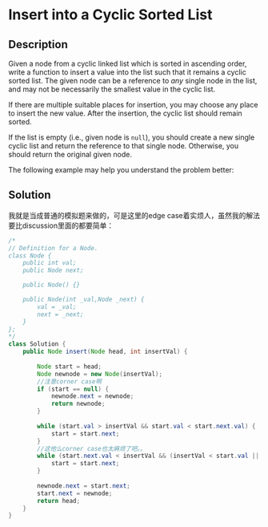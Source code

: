 # Insert into a Cyclic Sorted List

## Description

Given a node from a cyclic linked list which is sorted in ascending order, write a function to insert a value into the list such that it remains a cyclic sorted list. The given node can be a reference to _any_ single node in the list, and may not be necessarily the smallest value in the cyclic list.

If there are multiple suitable places for insertion, you may choose any place to insert the new value. After the insertion, the cyclic list should remain sorted.

If the list is empty \(i.e., given node is `null`\), you should create a new single cyclic list and return the reference to that single node. Otherwise, you should return the original given node.

The following example may help you understand the problem better:

## Solution

我就是当成普通的模拟题来做的，可是这里的edge case着实烦人，虽然我的解法要比discussion里面的都要简单：

```java
/*
// Definition for a Node.
class Node {
    public int val;
    public Node next;

    public Node() {}

    public Node(int _val,Node _next) {
        val = _val;
        next = _next;
    }
};
*/
class Solution {
    public Node insert(Node head, int insertVal) {
        
        Node start = head;
        Node newnode = new Node(insertVal);
        //注意corner case啊
        if (start == null) {
            newnode.next = newnode;
            return newnode;
        }
        
        while (start.val > insertVal && start.val < start.next.val) {
            start = start.next;
        }
        //这他么corner case也太麻烦了吧。。
        while (start.next.val < insertVal && (insertVal < start.val || start.val < start.next.val)) {
            start = start.next;
        }
        
        newnode.next = start.next;
        start.next = newnode;
        return head;
    }
}
```

